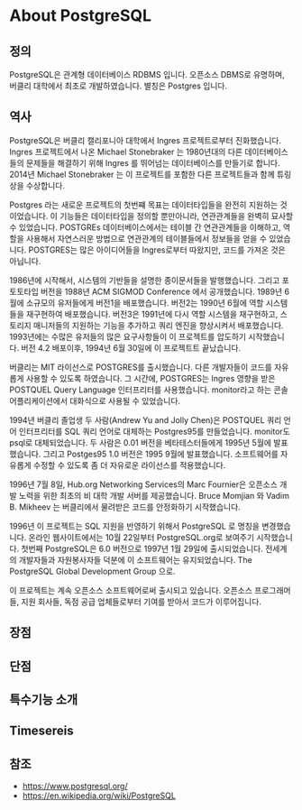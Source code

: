 # About PostgreSQL
## 정의
PostgreSQL은 관계형 데이터베이스 RDBMS 입니다. 오픈소스 DBMS로 유명하며, 버클리 대학에서 최초로 개발하였습니다. 별칭은 Postgres 입니다.

## 역사
PostgreSQL은 버클리 캘리포니아 대학에서 Ingres 프로젝트로부터 진화했습니다. Ingres 프로젝트에서 나온 Michael Stonebraker 는 1980년대의 다른 데이터베이스들의 문제들을 해결하기 위해 Ingres 를 뛰어넘는 데이터베이스를 만들기로 합니다. 2014년 Michael Stonebraker 는 이 프로젝트를 포함한 다른 프로젝트들과 함께 튜링상을 수상합니다. 

Postgres 라는 새로운 프로젝트의 첫번쨰 목표는 데이터타입들을 완전히 지원하는 것이었습니다. 이 기능들은 데이터타입을 정의할 뿐만아니라, 연관관계들을 완벽히 묘사할 수 있었습니다. POSTGREs 데이터베이스에서는 테이블 간 연관관계들을 이해하고, 역할을 사용해서 자연스러운 방법으로 연관관계의 테이블들에서 정보들을 얻을 수 있었습니다. POSTGRES는 많은 아이디어들을 Ingres로부터 따왔지만, 코드를 가져온 것은 아닙니다.

1986년에 시작해서, 시스템의 기반들을 설명한 종이문서들을 발행했습니다. 그리고 포토토타입 버전을 1988년 ACM SIGMOD Conference 에서 공개했습니다. 1989년 6월에 소규모의 유저들에게 버전1을 배포했습니다. 버전2는 1990년 6월에 역할 시스템들을 재구현하여 배포했습니다. 버전3은 1991년에 다시 역할 시스템을 재구현하고, 스토리지 매니저들의 지원하는 기능을 추가하고 쿼리 엔진을 향상시켜서 배포했습니다. 1993년에는 수많은 유저들의 많은 요구사항들이 이 프로젝트를 압도하기 시작했습니다. 버전 4.2 배포이후, 1994년 6월 30일에 이 프로젝트트 끝났습니다.

버클리는 MIT 라이선스로 POSTGRES를 출시했습니다. 다른 개발자들이 코드를 자유롭게 사용할 수 있도록 하였습니다. 그 시간에, POSTGRES는 Ingres 영향을 받은 POSTQUEL Query Language 인터프리터를 사용했습니다. monitor라고 하는 콘솔 어플리케이션에서 대화식으로 사용될 수 있었습니다.

1994년 버클리 졸업생 두 사람(Andrew Yu and Jolly Chen)은 POSTQUEL 쿼리 언어 인터프리터를 SQL 쿼리 언어로 대체하는 Postgres95를 만들었습니다. monitor도 psql로 대체되었습니다. 두 사람은 0.01 버전을 베타테스터들에게 1995년 5월에 발표했습니다. 그리고 Postges95 1.0 버전은 1995 9월에 발표했습니다. 소프트웨어를 자유롭게 수정할 수 있도록 좀 더 자유로운 라이선스를 적용했습니다.

1996년 7월 8일, Hub.org Networking Services의 Marc Fournier은 오픈소스 개발 노력을 위한 최초의 비 대학 개발 서버를 제공했습니다. Bruce Momjian 와 Vadim B. Mikheev 는 버클리에서 물려받은 코드를 안정화하기 시작했습니다.

1996년 이 프로젝트는 SQL 지원을 반영하기 위해서 PostgreSQL 로 명칭을 변경했습니다. 온라인 웹사이트에서는 10월 22일부터 PostgreSQL.org로 보여주기 시작했습니다. 첫번째 PostgreSQL은 6.0 버전으로 1997년 1월 29일에 출시되었습니다. 전세계의 개발자들과 자원봉사자들 덕분에 이 소프트웨어는 유지되었습니다. The PostgreSQL Global Development Group 으로.

이 프로젝트는 계속 오픈소스 소프트웨어로써 출시되고 있습니다. 오픈소스 프로그래머들, 지원 회사들, 독점 공급 업체들로부터 기여를 받아서 코드가 이루어집니다.


## 장점

## 단점

## 특수기능 소개

## Timesereis

## 참조
- https://www.postgresql.org/
- https://en.wikipedia.org/wiki/PostgreSQL